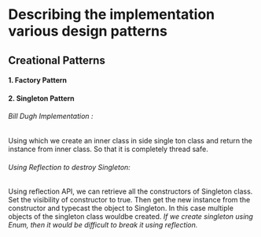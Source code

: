 # Describing the implementation various design patterns

## Creational Patterns
#### 1. Factory Pattern
#### 2. Singleton Pattern
###### Bill Dugh Implementation :
Using which we create an inner class in side single ton class and return the instance from inner class. So that it is completely thread safe.
###### Using Reflection to destroy Singleton: 
Using reflection API, we can retrieve all the constructors of Singleton class. Set the visibility of constructor to true. Then get the new instance from the constructor and typecast the object to Singleton. In this case multiple objects of the singleton class wouldbe created. *If we create singleton using Enum, then it would be difficult to break it using reflection.*
